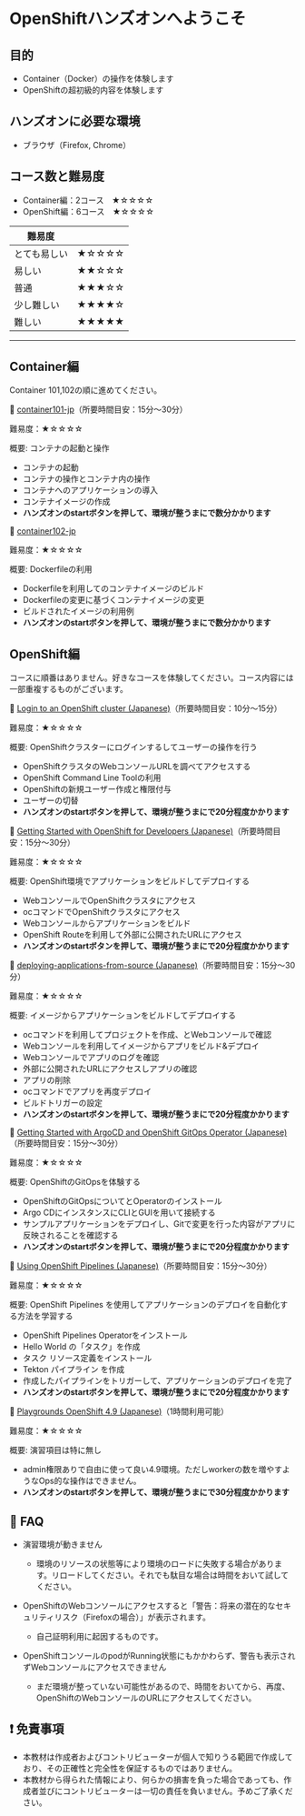 # OpenShiftハンズオンへようこそ

## 目的

- Container（Docker）の操作を体験します
- OpenShiftの超初級的内容を体験します

## ハンズオンに必要な環境

- ブラウザ（Firefox, Chrome）

## コース数と難易度

- Container編：2コース　★☆☆☆☆ 
- OpenShift編：6コース　★☆☆☆☆ 

|  難易度  |    |
| ---- | ---- |
|  とても易しい  |  ★☆☆☆☆  |
|  易しい |  ★★☆☆☆  |
|  普通  |  ★★★☆☆  |
|  少し難しい  |  ★★★★☆  |
|  難しい  |  ★★★★★  |

---

## Container編

Container 101,102の順に進めてください。

:green_book: [container101-jp](https://play.instruqt.com/embed/openshift/tracks/container101-jp?token=em_cwrtT0g1S8AGiCbI&show_challenges=true)（所要時間目安：15分〜30分）

難易度：★☆☆☆☆

概要: コンテナの起動と操作

- コンテナの起動
- コンテナの操作とコンテナ内の操作
- コンテナへのアプリケーションの導入
- コンテナイメージの作成
- **ハンズオンのstartボタンを押して、環境が整うまにで数分かかります**

:green_book: [container102-jp](https://play.instruqt.com/embed/openshift/tracks/container102-jp?token=em_YTfHS1Bmrj3dKD5R&show_challenges=true)

難易度：★☆☆☆☆

概要: Dockerfileの利用

- Dockerfileを利用してのコンテナイメージのビルド
- Dockerfileの変更に基づくコンテナイメージの変更
- ビルドされたイメージの利用例
- **ハンズオンのstartボタンを押して、環境が整うまにで数分かかります**

## OpenShift編

コースに順番はありません。好きなコースを体験してください。コース内容には一部重複するものがございます。

:green_book: [Login to an OpenShift cluster (Japanese)](https://play.instruqt.com/embed/openshift/tracks/logging-into-an-openshift-cluster-jp?token=em_5J6Y6rWmtHqwXuA9&show_challenges=true)（所要時間目安：10分〜15分）

難易度：★☆☆☆☆

概要: OpenShiftクラスターにログインするしてユーザーの操作を行う

- OpenShiftクラスタのWebコンソールURLを調べてアクセスする
- OpenShift Command Line Toolの利用
- OpenShiftの新規ユーザー作成と権限付与
- ユーザーの切替
- **ハンズオンのstartボタンを押して、環境が整うまにで20分程度かかります**

:green_book: [Getting Started with OpenShift for Developers (Japanese)](https://play.instruqt.com/embed/openshift/tracks/developing-on-openshift-getting-started-jp?token=em_ejUY5shIu9GHyZJD&show_challenges=true)（所要時間目安：15分〜30分）

難易度：★☆☆☆☆

概要: OpenShift環境でアプリケーションをビルドしてデプロイする

- WebコンソールでOpenShiftクラスタにアクセス
- ocコマンドでOpenShiftクラスタにアクセス
- Webコンソールからアプリケーションをビルド
- OpenShift Routeを利用して外部に公開されたURLにアクセス
- **ハンズオンのstartボタンを押して、環境が整うまにで20分程度かかります**

:green_book: [deploying-applications-from-source (Japanese)](https://play.instruqt.com/embed/openshift/tracks/deploying-applications-from-source-jp?token=em_vPba4iC-zQwOtP7S&show_challenges=true)（所要時間目安：15分〜30分）

難易度：★☆☆☆☆

概要: イメージからアプリケーションをビルドしてデプロイする

- ocコマンドを利用してプロジェクトを作成、とWebコンソールで確認
- Webコンソールを利用してイメージからアプリをビルド&デプロイ
- Webコンソールでアプリのログを確認
- 外部に公開されたURLにアクセスしアプリの確認
- アプリの削除
- ocコマンドでアプリを再度デプロイ
- ビルドトリガーの設定
- **ハンズオンのstartボタンを押して、環境が整うまにで20分程度かかります**

:green_book: [Getting Started with ArgoCD and OpenShift GitOps Operator (Japanese)](https://play.instruqt.com/embed/openshift/tracks/gitops-getting-started-jp?token=em_eXQHuhFdwqfyZYka&show_challenges=true)（所要時間目安：15分〜30分）

難易度：★☆☆☆☆

概要: OpenShiftのGitOpsを体験する

- OpenShiftのGitOpsについてとOperatorのインストール
- Argo CDにインスタンスにCLIとGUIを用いて接続する
- サンプルアプリケーションをデプロイし、Gitで変更を行った内容がアプリに反映されることを確認する
- **ハンズオンのstartボタンを押して、環境が整うまにで20分程度かかります**

:green_book: [Using OpenShift Pipelines (Japanese)](https://play.instruqt.com/embed/openshift/tracks/gitops-pipelines-jp?token=em_Iuuq9GMWhtmKCsnX&show_challenges=true)（所要時間目安：15分〜30分）

難易度：★☆☆☆☆

概要: OpenShift Pipelines を使用してアプリケーションのデプロイを自動化する方法を学習する

- OpenShift Pipelines Operatorをインストール
- Hello World の「タスク」を作成
- タスク リソース定義をインストール
- Tekton パイプライン を作成
- 作成したパイプラインをトリガーして、アプリケーションのデプロイを完了
- **ハンズオンのstartボタンを押して、環境が整うまにで20分程度かかります**

:green_book: [Playgrounds OpenShift 4.9 (Japanese)](https://play.instruqt.com/embed/openshift/tracks/playgrounds-openshift49-jp?token=em_45GQzjHJQWBluzkt&show_challenges=true)（1時間利用可能）

難易度：★☆☆☆☆

概要: 演習項目は特に無し

- admin権限ありで自由に使って良い4.9環境。ただしworkerの数を増やすようなOps的な操作はできません。
- **ハンズオンのstartボタンを押して、環境が整うまにで30分程度かかります**

## :pencil: FAQ

- 演習環境が動きません
   - 環境のリソースの状態等により環境のロードに失敗する場合があります。リロードしてください。それでも駄目な場合は時間をおいて試してください。

- OpenShiftのWebコンソールにアクセスすると「警告：将来の潜在的なセキュリティリスク（Firefoxの場合）」が表示されます。
   - 自己証明利用に起因するものです。

- OpenShiftコンソールのpodがRunning状態にもかかわらず、警告も表示されずWebコンソールにアクセスできません
   - まだ環境が整っていない可能性があるので、時間をおいてから、再度、OpenShiftのWebコンソールのURLにアクセスしてください。


## :heavy_exclamation_mark: 免責事項

- 本教材は作成者およびコントリビューターが個人で知りうる範囲で作成しており、その正確性と完全性を保証するものではありません。
- 本教材から得られた情報により、何らかの損害を負った場合であっても、作成者並びにコントリビューターは一切の責任を負いません。予めご了承ください。
